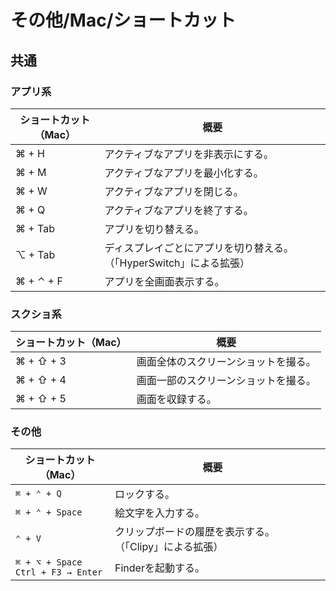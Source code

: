 # その他/Mac/ショートカット

## 共通

### アプリ系

| ショートカット（Mac） | 概要                                                         |
| --------------------- | ------------------------------------------------------------ |
| ⌘ + H                 | アクティブなアプリを非表示にする。                           |
| ⌘ + M                 | アクティブなアプリを最小化する。                             |
| ⌘ + W                 | アクティブなアプリを閉じる。                                 |
| ⌘ + Q                 | アクティブなアプリを終了する。                               |
| ⌘ + Tab               | アプリを切り替える。                                         |
| ⌥ + Tab               | ディスプレイごとにアプリを切り替える。（「HyperSwitch」による拡張） |
| ⌘ + ⌃ + F             | アプリを全画面表示する。                                     |

### スクショ系

| ショートカット（Mac） | 概要                                 |
| --------------------- | ------------------------------------ |
| ⌘ + ⇧ + 3             | 画面全体のスクリーンショットを撮る。 |
| ⌘ + ⇧ + 4             | 画面一部のスクリーンショットを撮る。 |
| ⌘ + ⇧ + 5             | 画面を収録する。                     |

### その他

| ショートカット（Mac）                    | 概要                                                    |      |
| ---------------------------------------- | ------------------------------------------------------- | ---- |
| `⌘ + ⌃ + Q`                              | ロックする。                                            |      |
| `⌘ + ⌃ + Space`                          | 絵文字を入力する。                                      |      |
| `⌃ + V`                                  | クリップボードの履歴を表示する。（「Clipy」による拡張） |      |
| `⌘ + ⌥ + Space`<br />`Ctrl + F3 → Enter` | Finderを起動する。                                      |      |
